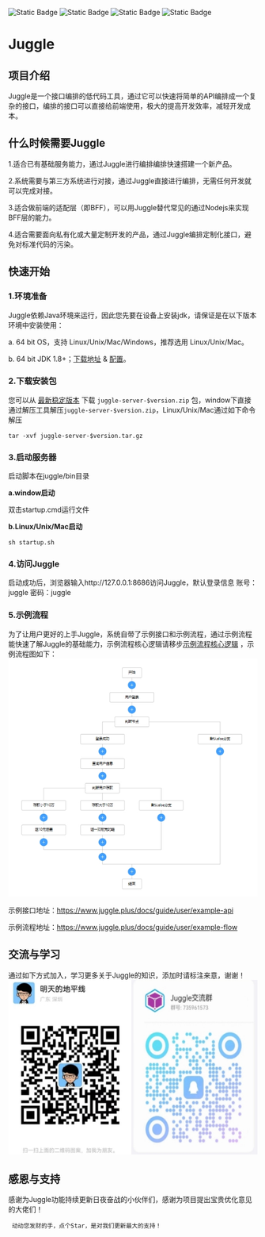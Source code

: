 ![Static Badge](https://img.shields.io/badge/Jdk-1.8%2B-orange)
![Static Badge](https://img.shields.io/badge/Maven-3.5.x-blue)
![Static Badge](https://img.shields.io/badge/SpringBoot-2.7.14-green)
![Static Badge](https://img.shields.io/badge/Vue-3.x-purple)

# Juggle
## 项目介绍
Juggle是一个接口编排的低代码工具，通过它可以快速将简单的API编排成一个复杂的接口，编排的接口可以直接给前端使用，极大的提高开发效率，减轻开发成本。

## 什么时候需要Juggle
1.适合已有基础服务能力，通过Juggle进行编排编排快速搭建一个新产品。

2.系统需要与第三方系统进行对接，通过Juggle直接进行编排，无需任何开发就可以完成对接。

3.适合做前端的适配层（即BFF），可以用Juggle替代常见的通过Nodejs来实现BFF层的能力。

4.适合需要面向私有化或大量定制开发的产品，通过Juggle编排定制化接口，避免对标准代码的污染。


## 快速开始

### 1.环境准备

Juggle依赖Java环境来运行，因此您先要在设备上安装jdk，请保证是在以下版本环境中安装使用：

a. 64 bit OS，支持 Linux/Unix/Mac/Windows，推荐选用 Linux/Unix/Mac。

b. 64 bit JDK 1.8+；[下载地址](https://maven.apache.org/download.cgi) & [配置](https://docs.oracle.com/cd/E19182-01/820-7851/inst_cli_jdk_javahome_t/)。

### 2.下载安装包

您可以从 [最新稳定版本](https://github.com/somta/Juggle/releases) 下载 `juggle-server-$version.zip` 包，window下直接通过解压工具解压`juggle-server-$version.zip`，Linux/Unix/Mac通过如下命令解压

```
tar -xvf juggle-server-$version.tar.gz
```

### 3.启动服务器

启动脚本在juggle/bin目录

**a.window启动**

双击startup.cmd运行文件

**b.Linux/Unix/Mac启动**

```
sh startup.sh
```

### 4.访问Juggle

启动成功后，浏览器输入http://127.0.0.1:8686访问Juggle，默认登录信息 账号：juggle 密码：juggle

### 5.示例流程

为了让用户更好的上手Juggle，系统自带了示例接口和示例流程，通过示例流程能快速了解Juggle的基础能力，示例流程核心逻辑请移步[示例流程核心逻辑](https://www.juggle.plus/docs/guide/user/example-flow) ，示例流程图如下：
![](/docs/static/juggle/images/guide/user/flow_example.png)


示例接口地址：https://www.juggle.plus/docs/guide/user/example-api

示例流程地址：https://www.juggle.plus/docs/guide/user/example-flow

## 交流与学习
通过如下方式加入，学习更多关于Juggle的知识，添加时请标注来意，谢谢！
![](/docs/static/juggle/images/guide/wxqq.png) 

## 感恩与支持
感谢为Juggle功能持续更新日夜奋战的小伙伴们，感谢为项目提出宝贵优化意见的大佬们！
     
     动动您发财的手，点个Star，是对我们更新最大的支持！
